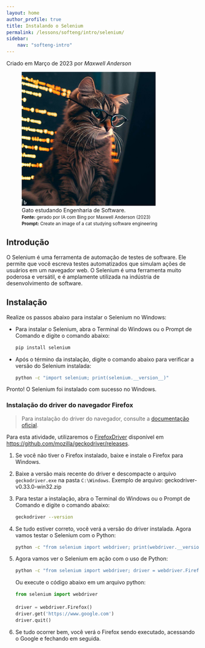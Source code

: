 ```yaml
---
layout: home
author_profile: true
title: Instalando o Selenium
permalink: /lessons/softeng/intro/selenium/
sidebar:
    nav: "softeng-intro"
---
```

Criado em Março de 2023 por *Maxwell Anderson*

<figure>
    <img src="../../../../assets/images/gpt/cat_studying_glasses3.jpg" width="350" alt="Gato estudando usando óculos. Prompt: Create an image of a cat studying software engineering">
    <figcaption>Gato estudando Engenharia de Software.</figcaption>
    <small><strong>Fonte:</strong> gerado por IA com Bing por Maxwell Anderson (2023)<br><strong>Prompt:</strong> Create an image of a cat studying software engineering</small>
</figure>

## Introdução

O Selenium é uma ferramenta de automação de testes de software. Ele permite que você escreva testes automatizados que simulam ações de usuários em um navegador web. O Selenium é uma ferramenta muito poderosa e versátil, e é amplamente utilizada na indústria de desenvolvimento de software.

## Instalação

Realize os passos abaixo para instalar o Selenium no Windows:

- Para instalar o Selenium, abra o Terminal do Windows ou o Prompt de Comando e digite o comando abaixo:

    ```bash
    pip install selenium
    ```

- Após o término da instalação, digite o comando abaixo para verificar a versão do Selenium instalada:

    ```bash
    python -c "import selenium; print(selenium.__version__)"
    ```

Pronto! O Selenium foi instalado com sucesso no Windows.

### Instalação do driver do navegador Firefox

> Para instalação do driver do navegador, consulte a [documentação oficial](https://selenium-python.readthedocs.io/installation.html#drivers).

Para esta atividade, utilizaremos o [FirefoxDriver](https://github.com/mozilla/geckodriver/releases) disponível em https://github.com/mozilla/geckodriver/releases.

1. Se você não tiver o Firefox instalado, baixe e instale o Firefox para Windows.
2. Baixe a versão mais recente do driver e descompacte o arquivo `geckodriver.exe` na pasta `C:\Windows`. Exemplo de arquivo: geckodriver-v0.33.0-win32.zip

3. Para testar a instalação, abra o Terminal do Windows ou o Prompt de Comando e digite o comando abaixo:

    ```bash
    geckodriver --version
    ```
4. Se tudo estiver correto, você verá a versão do driver instalada. Agora vamos testar o Selenium com o Python:

    ```bash
    python -c "from selenium import webdriver; print(webdriver.__version__)"
    ```
5. Agora vamos ver o Selenium em ação com o uso de Python:

    ```bash
    python -c "from selenium import webdriver; driver = webdriver.Firefox(); driver.get('https://www.google.com'); driver.quit()"
    ```
    Ou execute o código abaixo em um arquivo python:

    ```python
    from selenium import webdriver

    driver = webdriver.Firefox()
    driver.get('https://www.google.com')
    driver.quit()
    ```

6. Se tudo ocorrer bem, você verá o Firefox sendo executado, acessando o Google e fechando em seguida.



